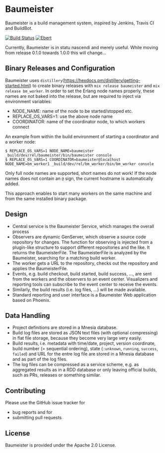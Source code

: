 # Baumeister

Baumeister is a build management system, inspired by Jenkins, Travis CI and BuildBot.

[![Build Status](https://travis-ci.org/alfert/baumeister.svg?branch=master)](https://travis-ci.org/alfert/baumeister)
[![Ebert](https://ebertapp.io/github/alfert/baumeister.svg)](https://ebertapp.io/github/alfert/baumeister)

Currently, Baumeister is in statu nascendi and merely useful. While moving
from release 0.1.0 towards 1.0.0 this will change...

## Binary Releases and Configuration

Baumeister uses `distillery`(https://hexdocs.pm/distillery/getting-started.html)
to create binary releases with `mix release baumeister` and `mix release bm_worker`.
In order to set the Erlang node names properly, these names are not baked into
the release, but are required to inject via environment variables:

* NODE_NAME: name of the node to be started/stopped etc.
* REPLACE_OS_VARS=1: use the above node name
* COORDINATOR: name of the coordinator node, to which workers connect

An example from within the build environment of starting a coordinator and a
worker node:

    $ REPLACE_OS_VARS=1 NODE_NAME=baumeister _build/dev/rel/baumeister/bin/baumeister console
    $ REPLACE_OS_VARS=1 COORDINATOR=baumeister@localhost NODE_NAME=bm_worker1 _build/dev/rel/bm_worker/bin/bm_worker console

Only full node names are supported, short names do not work! If the node names
does not contain an `@` sign, the current hostname is automatically added.

This approach enables to start many workers on the same machine and from the
same installed binary package.

## Design

* Central service is the Baumeister Service, which manages the overall process
* Observers are dynamic GenServer, which observe a source code repository for
  changes. The function for observing is injected from a plugin-like structure
  to support different repositories and the like. It returns the BaumeisterFile.
  The BaumeisterFile is analyzed by the Baumeister, searching for a
  matching build worker.
* The worker gets a URL to the repository, checks out the repository and
  applies the BaumeisterFile.
* Events, e.g. build checkout, build started, build success, ..., are sent from
  the workers and the observers to an event center. Visualizers and
  reporting tools can subscribe to the event center to receive the
  events.
* Similarly, the build results (i.e. log files, ...) will be made available.
* Standard reporting and user interface is a Baumeister Web application based on
  Phoenix.

## Data Handling

* Project definitions are stored in a Mnesia database.
* Build log files are stored as JSON text files (with optional compressing) in
  flat file storage, because they become very large very easily.
* Build results, i.e. metadata with time/date, project, version coordinate,
  build number (= sequential ordering), state (`:unknown`, `running`, `success`,
  `failed`) and URL for the entre log file are stored in a Mnesia database
  and as part of the log files. 
* The log files can be compressed as a service scheme, e.g. as aggregated results
  as in a RDD database or only leaving official builds, such as PRs, releases
  or something similar.

## Contributing

Please use the GitHub issue tracker for

* bug reports and for
* submitting pull requests

## License

Baumeister is provided under the Apache 2.0 License.
